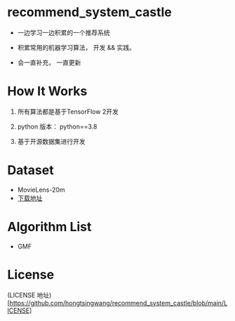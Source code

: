 # recommend_system_castle

- 一边学习一边积累的一个推荐系统

- 积累常用的机器学习算法， 开发 && 实践。

- 会一直补充， 一直更新

# How It Works

1. 所有算法都是基于TensorFlow 2开发

2. python 版本： python==3.8

3. 基于开源数据集进行开发

# Dataset

- MovieLens-20m
- [下载地址](https://grouplens.org/datasets/movielens/20m/)

# Algorithm List

- GMF

# License

(LICENSE 地址)[https://github.com/hongtsingwang/recommend_system_castle/blob/main/LICENSE]
